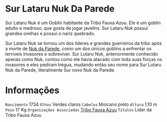 <!-- TITLE: Sur Lataru Nuk Da Parede -->
<!-- SUBTITLE: Visão geral sobre Sur Lataru Nuk Da Parede -->

# Sur Lataru Nuk Da Parede
Sur Lataru Nuk é um Goblin habitante da Tribo Fauxa Azuu. Ele é um goblin adulto e medroso, que gosta de jogar javelins. Sur Lataru Nuk possui grandes orelhas e possui o nariz quebrado.

Sur Lataru Nuk se tornou um dos líderes e grandes guerreiros da tribo após a morte de [Nuk da Parede](http://localhost/individuos/nuk-da-parede#nuk-da-parede), como um dos únicos goblins a enfrentar os terríveis invasores e sobreviver. Sur Lutaru Nuk, anteriormente conhecido apenas como Nuk, contou como ele havia atacado com toda suas forças os invasores e eles pediram trégua, mudando então seu nome para Sur Lutaru Nuk da Parede, literalmente Sur novo Nuk da Parede.

# Informações
`Nascimento` 1734 
`Olhos` Verdes claros
`Cabelos` Moicano preto
`Altura` 1,10 m
`Peso` 17 Kg
`Organizações Associadas` [Tribo Fauxa Azuu](http://localhost/faccoes/faccoes-independentes/tribo-fauxa-azuu#tribo-fauxa-azuu)
`Títulos` Lider da Tribo Fauxa Azuu
